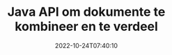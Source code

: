 ---
############################# Static ############################
layout: "product"
date: 2022-10-24T07:40:10
draft: false

product: "Merger"
product_tag: "merger"
platform: "Java"
platform_tag: "java"

############################# Head ############################
head_title: "Java Document Merging API | voeg saam en verwyder Word Excel PDF XPS EPUB"
head_description: "Dokumente wat API vir Java saamvoeg. Voeg saam, verdeel, ruil, herrangskik en vee bladsye van PDF, Microsoft Word, Excel, aanbiedings, Visio, XPS en EPUB-formate uit."

############################# Header ############################
title: "Java API om dokumente te kombineer en te verdeel"
description: "Ontwikkel hoëprestasie-toepassings wat bladsye, skyfies en diagramme onderweg kan kombineer, rip, skommel, knip of uitvee."
button:
    enable: true

############################# SubMenu ############################
submenu:
    enable: true
    
    left:
        img_alt: "GroupDocs.Merger for Java"
        image: "https://www.groupdocs.cloud/templates/groupdocs/images/product-logos/groupdocs-merger-java.png"
        product: "GroupDocs.Merger"
        platform: "Java"

    middle:
        button:
            # button loop
            - link: "#overview"
              text: "Oorsig"

            # button loop
            - link: "#features"
              text: "Kenmerke"

            # button loop
            - link: "#support"
              text: "Ondersteuning"

            # button loop
            - link: "https://products.groupdocs.app/merger"
              text: "Regstreekse Demo"

            # button loop
            - link: "https://purchase.groupdocs.com/pricing/merger/java"
              text: "Pryse"

    right:
        link_download: "https://downloads.groupdocs.com/merger"
        link_learn: "https://docs.groupdocs.com/merger/java/"
        link_buy: "https://purchase.groupdocs.com"

############################# Overview ############################
overview:
    enable: true
    content: |
      GroupDocs.Merger vir Java maak jou in staat om vinnig top-lyn besigheidstoepassings in Java te ontwikkel. Met min kodering kan jou Java-toepassings enkele bladsy of bondel bladsye, skyfies en diagramme saamvoeg, rip, skommel, sny en uitvee. Samevoegbewerkings kan ook op veilige lêers van bekende en onbekende formaat uitgevoer word deur wagwoordbeskerming toe te pas of te verwyder.  

      
    tabs:
      enable: true
      
      ## TAB ONE ##
      tab_one:
        description: |
          Hier volg 'n oorsig van GroupDocs.Merger vir Java:
      
        left:
          enable: true
          icon: "fab fa-html5"
          title: "Dokumentoperasies"
          content: |
            * Verander bladsyvolgorde
            * Verwyder of vee bladsye uit
            * Verdeel of breek dokument
            * Ruil of skommel enige twee bladsye
            * Knip enkele of veelvuldige bladsye
            * Sluit aan by verskeie dokumente
        
        right:
          enable: true
          icon: "fab fa-html5"
          title: "Sekuriteitsbedrywighede"
          content: |
            * Stel dokument sekuriteit op
            * Gaan dokumentsekuriteitstatus na
            * Stel dokument wagwoord
            * Dateer dokumentwagwoord op
            * Verwyder dokumentwagwoord
      
      ## TAB TWO ##
      tab_two:
        description: |
          GroupDocs.Merger for Java ondersteun die samevoeging van die volgende [dokumentlêerformate](https://docs.groupdocs.com/merger/java/supported-document-formats/):

        left:
          enable: true
          table:
            # table loop
            - title: "Microsoft Office"
              content: |
                * **Woord:** DOC, DOCX, DOCM, DOT, DOTX, DOTM, RTF, TXT
                * **Excel:** XLS, XLSX, XLSM, XLSB, XLTM, XLT, XLTM, XLTX, XLAM, SXC, SpreadsheetML
                * **PowerPoint:** PPT, PPTX, PPS, PPSX, PPSM, POT, POTM, POTX, PPTM
                * **OneNote:** EEN

        right:
          enable: true
          table:
            # table loop
            - title: "OpenDocument en ander formate"
              content: |
                * **OpenDocument Formate**: ODT, OTT, ODP, OTP, ODS
                * **Vaste uitleg**: PDF, XPS
                * **Beeld**: BMP, PNG, TIFF
                * **Web**: HTML, MHT, MHTML
                * **Teks**: TXT, CSV, TSV
                * **LaTex**: TEX
                * **E-boek**: EPUB

      ## TAB THREE ##
      tab_three:
        description: |
          GroupDocs.Merger for Java ondersteun die volgende bedryfstelsels, raamwerke en pakketbestuurders:
        
        left:
          enable: true
          table:
            # table loop
            - icon: "fab fa-windows"
              title: "Bedryfstelsels"
              content: |
                * Microsoft Windows Desktop
                * Microsoft Windows Server
                * Linux
                * MacOS

            # table loop
            - icon: "fas fa-code"
              title: "Ondersteunde raamwerke"
              content: |
                * Java 7 (1.7)
                * Java 8 (1.8)
                * Java 10
                * Java 11 en hoër

        right:
          enable: true
          table:
            # table loop
            - icon: "fas fa-box"
              title: "Bou outomatiseringsinstrument"
              content: |
                * Maven

            # table loop
            - icon: "fas fa-tools"
              title: "Ontwikkelingsomgewings"
              content: |
                * NetBeans
                * IntelliJ IDEE
                * Verduistering
                
                

############################# Features ############################
features:
    enable: true
    title: "GroupDocs.Merger vir Java-kenmerke"

    feature:
      # feature loop
      - icon: "fas fa-copy"
        content: "Voeg verskeie bladsye, skyfies en diagramme saam in 'n enkele lêer"
       
      # feature loop
      - icon: "fas fa-eye"
        content: "Rip en verdeel groot dokumente in verskeie kleiner lêers"

      # feature loop
      - icon: "fas fa-bolt"
        content: "Skommel en herorganiseer bladsye, skyfies of diagramme"
      
      # feature loop
      - icon: "fas fa-file-powerpoint"
        content: "Ruil en ruil twee bladsye, skyfies of diagramme onder mekaar binne 'n dokument"

      # feature loop
      - icon: "fas fa-code"
        content: "Sny en sny dokument deur spesifieke bladsye, skyfies of diagramme te verwyder"

      # feature loop
      - icon: "fas fa-cloud"
        content: "Vee enkele of versameling bladsye, skyfies of diagramme uit"

      # feature loop
      - icon: "fas fa-remove-format"
        content: "Stik en voeg 'n groot aantal dokumente in bondels saam"

      # feature loop
      - icon: "fas fa-comment-slash"
        content: "Gaan programmeer na in Java of 'n dokument met 'n wagwoord beveilig is"

      # feature loop
      - icon: "fas fa-location-arrow"
        content: "Stel, stel terug en verwyder wagwoord van bekende en onbekende dokumentformate"

      # feature loop
      - icon: "fas fa-border-all"
        content: "Verdeel een tekslêer na veelvuldige deur lynnommers"

      # feature loop
      - icon: "fas fa-wrench"
        content: "Kry beeldvoorstelling van dokumentbladsye"

      # feature loop
      - icon: "fas fa-columns"
        content: "Voeg verskeie dokumente van verskillende formate saam tot 'n enkele PDF-lêer"

      # feature loop
      - icon: "fas fa-file-word"
        content: "Voeg OLE-voorwerpe in PDF-, Word-, Excel-, PowerPoint- en oop dokumentformate in"

      # feature loop
      - icon: "fas fa-envelope"
        content: "Heg lêers programmaties aan 'n PDF-dokument"

      # feature loop
      - icon: "fas fa-print"
        content: "Voeg dokument by Diagram via OLE Objects"

      # feature loop
      - icon: "fas fa-file-archive"
        content: "Voeg verskillende tipes dokumente (DOC, XLS, PPT, ens.) saam in 'n enkele PDF-lêer"

      # feature loop
      - icon: "fas fa-lock"
        content: "Voer OLE-voorwerpe maklik in Microsoft Word, Excel, Presentation en OpenDocument-lêertipes in"

      # feature loop
      - icon: "fas fa-file-code"
        content: "Voeg ander dokumente by diagrambladsy via OLE-voorwerpe"

    more_feature:
      # more_feature_loop
      - title: "Verwyder gewenste bladsye uit dokumente"
        content: |
          GroupDocs.Merger for Java API laat jou toe om ongewenste bladsye uit jou dokument te kies en uit te vee.
      
      # more_feature_loop
      - title: "Gaan wagwoord van onbekende dokumentformaat na"
        content: "Selfs al is die formaat van 'n spesifieke dokument onbekend, stel GroupDocs.Merger vir Java jou in staat om dokumentwagwoord na te gaan en te herwin, indien beskikbaar."

      # more_feature_loop
      - title: "Sluit aan by wagwoordbeskermde dokumente van bekende formate"
        content: "GroupDocs.Merger for Java API laat jou toe om 'n lys van dokumente van bekende en onbekende formate te kry."

############################# Support ############################
support:
    enable: true

############################# Solutions ############################
solutions:
    enable: true
    title: "GroupDocs.Merger bied dokumentsamesmeltings-API's vir ander gewilde ontwikkelingsomgewings"

    solution:
        # solution loop
        - img_alt: "GroupDocs.Merger vir .NET"
          image: "https://www.groupdocs.cloud/templates/groupdocs/images/product-logos/groupdocs-merger-net.png"
          product: "GroupDocs.Merger"
          platform: ".NET"
          link: "/merger/net/"

############################# Back to top ###############################
back_to_top:
  enable: true
---